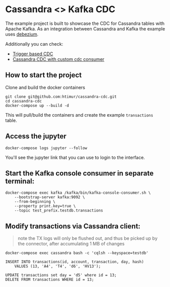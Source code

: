 # Cassandra <> Kafka CDC
The example project is built to showcase the CDC for Cassandra tables with Apache Kafka. As an integration between Cassandra and Kafka the example uses [debezium](https://debezium.io/).

Additionally you can check:
- [Trigger based CDC](https://smartcat.io/blog/data-engineering/cassandra-to-kafka-data-pipeline-part-1/)
- [Cassandra CDC with custom cdc consumer](https://smartcat.io/blog/data-engineering/cassandra-to-kafka-data-pipeline-part-2/)

## How to start the project

Clone and build the docker containers

```shell {cmd=sh}
git clone git@github.com:htimur/cassandra-cdc.git
cd cassandra-cdc
docker-compose up --build -d
```

This will pull/build the containers and create the example `transactions` table.

## Access the jupyter
```shell {cmd=sh}
docker-compose logs jupyter --follow
```

You'll see the jupyter link that you can use to login to the interface.


## Start the Kafka console consumer in separate terminal:

```shell {cmd=sh}
docker-compose exec kafka /kafka/bin/kafka-console-consumer.sh \
    --bootstrap-server kafka:9092 \
    --from-beginning \
    --property print.key=true \
    --topic test_prefix.testdb.transactions
```

## Modify transactions via Cassandra client:

> note the TX logs will only be flushed out,
and thus be picked up by the connector, after accumulating 1 MB of changes


```shell {cmd=sh}
docker-compose exec cassandra bash -c 'cqlsh --keyspace=testdb'

INSERT INTO transactions(id, account, transaction, day, hash)
    VALUES (13, 'A4', 'T4', 'd6', 'HV13');

UPDATE transactions set day = 'd5' where id = 13;
DELETE FROM transactions WHERE id = 13;
```

